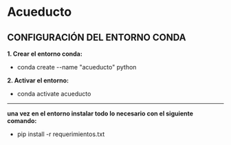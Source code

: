 # Acueducto

## CONFIGURACIÓN DEL ENTORNO CONDA

**1. Crear el entorno conda:**
- conda create --name "acueducto" python

**2. Activar el entorno:**
- conda activate acueducto 
---
**una vez en el entorno instalar todo lo necesario con el siguiente comando:**
- pip install -r requerimientos.txt
